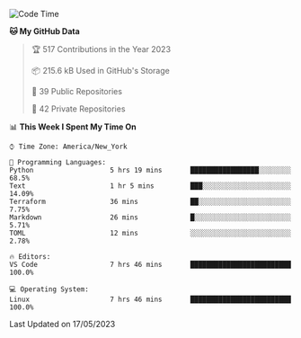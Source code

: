 <!--START_SECTION:waka-->
![Code Time](http://img.shields.io/badge/Code%20Time-200%20hrs%2049%20mins-blue)

**🐱 My GitHub Data** 

> 🏆 517 Contributions in the Year 2023
 > 
> 📦 215.6 kB Used in GitHub's Storage 
 > 
> 📜 39 Public Repositories 
 > 
> 🔑 42 Private Repositories  
 > 
📊 **This Week I Spent My Time On** 

```text
⌚︎ Time Zone: America/New_York

💬 Programming Languages: 
Python                   5 hrs 19 mins       █████████████████░░░░░░░░   68.5% 
Text                     1 hr 5 mins         ███░░░░░░░░░░░░░░░░░░░░░░   14.09% 
Terraform                36 mins             ██░░░░░░░░░░░░░░░░░░░░░░░   7.75% 
Markdown                 26 mins             █░░░░░░░░░░░░░░░░░░░░░░░░   5.71% 
TOML                     12 mins             ░░░░░░░░░░░░░░░░░░░░░░░░░   2.78%

🔥 Editors: 
VS Code                  7 hrs 46 mins       █████████████████████████   100.0%

💻 Operating System: 
Linux                    7 hrs 46 mins       █████████████████████████   100.0%

```


 Last Updated on 17/05/2023
<!--END_SECTION:waka-->